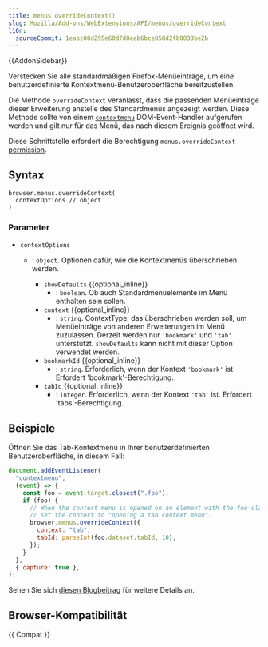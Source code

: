 ```yaml
---
title: menus.overrideContext()
slug: Mozilla/Add-ons/WebExtensions/API/menus/overrideContext
l10n:
  sourceCommit: 1eabc08d295e60d7d8eab6bce858d2fb0833be2b
---
```


{{AddonSidebar}}

Verstecken Sie alle standardmäßigen Firefox-Menüeinträge, um eine benutzerdefinierte Kontextmenü-Benutzeroberfläche bereitzustellen.

Die Methode `overrideContext` veranlasst, dass die passenden Menüeinträge dieser Erweiterung anstelle des Standardmenüs angezeigt werden. Diese Methode sollte von einem [`contextmenu`](/de/docs/Web/API/Element/contextmenu_event) DOM-Event-Handler aufgerufen werden und gilt nur für das Menü, das nach diesem Ereignis geöffnet wird.

Diese Schnittstelle erfordert die Berechtigung `menus.overrideContext` [permission](/de/docs/Mozilla/Add-ons/WebExtensions/manifest.json/permissions).

## Syntax

```js-nolint
browser.menus.overrideContext(
  contextOptions // object
)
```

### Parameter

- `contextOptions`

  - : `object`. Optionen dafür, wie die Kontextmenüs überschrieben werden.

    - `showDefaults` {{optional_inline}}
      - : `boolean`. Ob auch Standardmenüelemente im Menü enthalten sein sollen.
    - `context` {{optional_inline}}
      - : `string`. ContextType, das überschrieben werden soll, um Menüeinträge von anderen Erweiterungen im Menü zuzulassen. Derzeit werden nur `'bookmark'` und `'tab'` unterstützt. `showDefaults` kann nicht mit dieser Option verwendet werden.
    - `bookmarkId` {{optional_inline}}
      - : `string`. Erforderlich, wenn der Kontext `'bookmark'` ist. Erfordert 'bookmark'-Berechtigung.
    - `tabId` {{optional_inline}}
      - : `integer`. Erforderlich, wenn der Kontext `'tab'` ist. Erfordert 'tabs'-Berechtigung.

## Beispiele

Öffnen Sie das Tab-Kontextmenü in Ihrer benutzerdefinierten Benutzeroberfläche, in diesem Fall:

```js
document.addEventListener(
  "contextmenu",
  (event) => {
    const foo = event.target.closest(".foo");
    if (foo) {
      // When the context menu is opened on an element with the foo class
      // set the context to "opening a tab context menu".
      browser.menus.overrideContext({
        context: "tab",
        tabId: parseInt(foo.dataset.tabId, 10),
      });
    }
  },
  { capture: true },
);
```

Sehen Sie sich [diesen Blogbeitrag](https://blog.mozilla.org/addons/2018/11/08/extensions-in-firefox-64/#cm) für weitere Details an.

## Browser-Kompatibilität

{{ Compat }}
